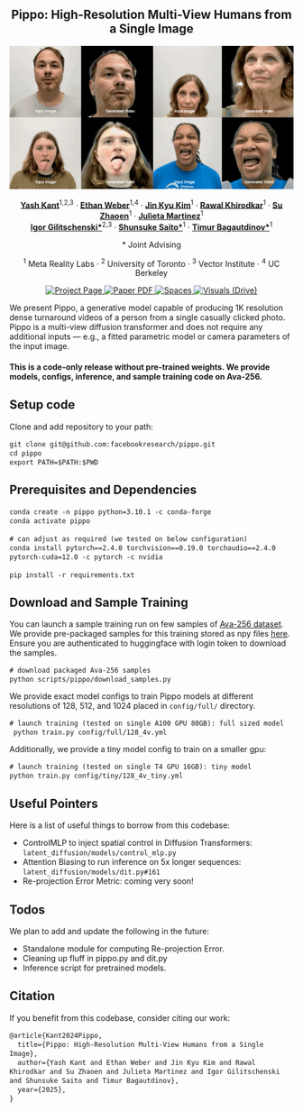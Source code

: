 <h2 align="center">Pippo: High-Resolution Multi-View Humans from a Single Image</h1>

<p align="center">
  <img src="./assets/pippo_short_github.gif" alt="Pippo" title="Pippo" width="1080"/>
</p>

<p align="center">
  <a href="https://yashkant.github.io/"><strong>Yash Kant</strong></a><sup>1,2,3</sup>
  ·
  <a href="https://ethanweber.me/"><strong>Ethan Weber</strong></a><sup>1,4</sup>
  ·
  <a href="https://scholar.google.com/citations?user=ki5hheQAAAAJ&amp;hl=en"><strong>Jin Kyu Kim</strong></a><sup>1</sup>
  ·
  <a href="https://rawalkhirodkar.github.io/"><strong>Rawal Khirodkar</strong></a><sup>1</sup>
  ·
  <a href="https://www.linkedin.com/in/suzhaoen/"><strong>Su Zhaoen</strong></a><sup>1</sup>
  ·
  <a href="https://una-dinosauria.github.io/"><strong>Julieta Martinez</strong></a><sup>1</sup>
  <br>
  <a href="https://www.gilitschenski.org/igor/"><strong>Igor Gilitschenski*</strong></a><sup>2,3</sup>
  ·
  <a href="https://shunsukesaito.github.io/"><strong>Shunsuke Saito*</strong></a><sup>1</sup>
  ·
  <a href="https://scholar.google.ch/citations?user=oLi7xJ0AAAAJ&amp;hl=en"><strong>Timur Bagautdinov*</strong></a><sup>1</sup>
  <p align="center">* Joint Advising</p>
  <p align="center">
      <sup>1</sup> Meta Reality Labs · 
      <sup>2</sup> University of Toronto · 
      <sup>3</sup> Vector Institute · 
      <sup>4</sup> UC Berkeley
  </p>
</p>


<p align="center">
   <a href='https://yashkant.github.io/pippo/'>
      <img src='https://img.shields.io/badge/Pippo-Page-azure?style=for-the-badge&logo=Google%20chrome&logoColor=white&labelColor=000080&color=007FFF' alt='Project Page'>
   </a>

   <a href="https://yashkant.github.io/pippo/pippo.pdf">
      <img src='https://img.shields.io/badge/Paper-PDF-green?style=for-the-badge&logo=adobeacrobatreader&logoWidth=20&logoColor=white&labelColor=66cc00&color=94DD15' alt='Paper PDF'>
   </a>

   <a href='https://yashkant.github.io/pippo/#visuals'>
      <img src='https://img.shields.io/badge/Webpage-Visuals-orange?style=for-the-badge&&labelColor=FF5500&color=orange' alt='Spaces'>
   </a>

   <a href='https://drive.google.com/drive/folders/1UbAbfhjZxAFwHiQ1jXKDf_puIhTz-0Et'>
      <img src='https://img.shields.io/badge/More-Results-ffffff?style=for-the-badge&logo=data:image/svg+xml;base64,PHN2ZyB4bWxucz0iaHR0cDovL3d3dy53My5vcmcvMjAwMC9zdmciIHZpZXdCb3g9IjAgMCAyNCAyNCIgZmlsbD0id2hpdGUiIHdpZHRoPSIxOCIgaGVpZ2h0PSIxOCI+PHBhdGggZD0iTTAgMGgyNHYyNEgweiIgZmlsbD0ibm9uZSIvPjxwYXRoIGQ9Ik0xOSAzSDVjLTEuMSAwLTIgLjktMiAydjE0YzAgMS4xLjkgMiAyIDJoMTRjMS4xIDAgMi0uOSAyLTJWNWMwLTEuMS0uOS0yLTItMnpNOSAxN0g3di01aDJ2NXptNCAwaC0ydi03aDJ2N3ptNCAwaC0yVjhoMnY5eiIvPjwvc3ZnPg==&logoColor=white&labelColor=8A2BE2&color=9370DB' alt='Visuals (Drive)'>
   </a>
</p>

We present Pippo, a generative model capable of producing 1K resolution dense turnaround videos of a person from a single casually clicked photo.
Pippo is a multi-view diffusion transformer and does not require any additional inputs — e.g., a fitted parametric model or camera parameters of the input image.



#### This is a code-only release without pre-trained weights. We provide models, configs, inference, and sample training code on Ava-256.

## Setup code
Clone and add repository to your path:
```
git clone git@github.com:facebookresearch/pippo.git
cd pippo
export PATH=$PATH:$PWD
```

## Prerequisites and Dependencies
```
conda create -n pippo python=3.10.1 -c conda-forge
conda activate pippo

# can adjust as required (we tested on below configuration)
conda install pytorch==2.4.0 torchvision==0.19.0 torchaudio==2.4.0 pytorch-cuda=12.0 -c pytorch -c nvidia

pip install -r requirements.txt

```

## Download and Sample Training
You can launch a sample training run on few samples of [Ava-256 dataset](https://github.com/facebookresearch/ava-256). We provide pre-packaged samples for this training stored as npy files [here](https://huggingface.co/datasets/yashkant/pippo/tree/main). Ensure you are authenticated to huggingface with login token to download the samples.
```
# download packaged Ava-256 samples
python scripts/pippo/download_samples.py
```

We provide exact model configs to train Pippo models at different resolutions of 128, 512, and 1024 placed in `config/full/` directory.
```
# launch training (tested on single A100 GPU 80GB): full sized model
 python train.py config/full/128_4v.yml
```

Additionally, we provide a tiny model config to train on a smaller gpu:
```
# launch training (tested on single T4 GPU 16GB): tiny model
python train.py config/tiny/128_4v_tiny.yml
```


## Useful Pointers
Here is a list of useful things to borrow from this codebase:
- ControlMLP to inject spatial control in Diffusion Transformers: `latent_diffusion/models/control_mlp.py`
- Attention Biasing to run inference on 5x longer sequences: `latent_diffusion/models/dit.py#161`
- Re-projection Error Metric: coming very soon!


## Todos
We plan to add and update the following in the future:
- Standalone module for computing Re-projection Error.
- Cleaning up fluff in pippo.py and dit.py
- Inference script for pretrained models.

## Citation
If you benefit from this codebase, consider citing our work:
```
@article{Kant2024Pippo,
  title={Pippo: High-Resolution Multi-View Humans from a Single Image},
  author={Yash Kant and Ethan Weber and Jin Kyu Kim and Rawal Khirodkar and Su Zhaoen and Julieta Martinez and Igor Gilitschenski and Shunsuke Saito and Timur Bagautdinov},
  year={2025},
}
```
